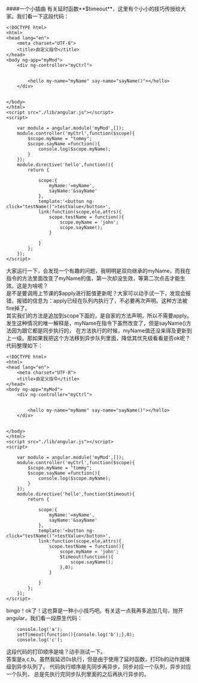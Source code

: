 ####一个小插曲
有关延时函数**$timeout**，这里有个小小的技巧传授给大家。我们看一下这段代码：

```
<!DOCTYPE html>
<html>
<head lang="en">
    <meta charset="UTF-8">
    <title>自定义指令</title>
</head>
<body ng-app="myMod">
    <div ng-controller="myCtrl">


        <hello my-name="myName" say-name="sayName()"></hello>
    </div>


</body>
</html>
<script src="./lib/angular.js"></script>
<script>

    var module = angular.module('myMod',[]);
    module.controller('myCtrl',function($scope){
        $scope.myName = "tommy";
        $scope.sayName =function(){
            console.log($scope.myName);
        }
    });
    module.directive('hello',function(){
        return {

            scope:{
                myName:'=myName',
                sayName:'&sayName'
            },
            template:'<button ng-click="testName()">testValue</button>',
            link:function(scope,ele,attrs){
                scope.testName = function(){
                    scope.myName = 'john';
                    scope.sayName();
                }

            }
        };
    });
</script>
```
大家运行一下，会发现一个有趣的问题，我明明是双向继承的myName，而我在指令的方法里面改变了myName的值，第一次却没生效，等第二次点击才能生效。这是为啥呢？<br />
是不是要调用上节课的$apply进行脏值更新呢？大家可以动手试一下，发现会报错，报错的信息为：apply已经在队列内执行了，不必要再次声明。这种方法被fire掉了。<br />
其实我们的方法是追加到scope下面的，是自家的方法声明，所以不需要apply。发生这种情况的唯一解释是，myName在指令下虽然改变了，但是sayName()方法因为跟它都是同步执行的，
在方法执行的时候，myName值还没来得及更新到上一级。那如果我把这个方法移到异步队列里面，降低其优先级看看是否ok呢？代码整理如下：

```
<!DOCTYPE html>
<html>
<head lang="en">
    <meta charset="UTF-8">
    <title>自定义指令</title>
</head>
<body ng-app="myMod">
    <div ng-controller="myCtrl">


        <hello my-name="myName" say-name="sayName()"></hello>
    </div>


</body>
</html>
<script src="./lib/angular.js"></script>
<script>

    var module = angular.module('myMod',[]);
    module.controller('myCtrl',function($scope){
        $scope.myName = "tommy";
        $scope.sayName =function(){
            console.log($scope.myName);
        }
    });
    module.directive('hello',function($timeout){
        return {

            scope:{
                myName:'=myName',
                sayName:'&sayName'
            },
            template:'<button ng-click="testName()">testValue</button>',
            link:function(scope,ele,attrs){
                scope.testName = function(){
                    scope.myName = 'john';
                    $timeout(function(){
                        scope.sayName();
                    },0);
                }

            }
        };
    });
</script>
```
bingo！ok了！这也算是一种小小技巧吧。有关这一点我再多追加几句，抛开angular，我们看一段原生代码：
```
    console.log('a');
    setTimeout(function(){console.log('b');},0);
    console.log('c');
```
这段代码的打印顺序是啥？动手测试一下。<br />
答案是a,c,b。虽然我延迟0s执行，但是由于使用了延时函数，打印b的动作就降级到异步队列了。
代码执行顺序是先同步再异步，同步对应一个队列，异步对应一个队列，
总是先执行完同步队列里面的之后再执行异步的。
